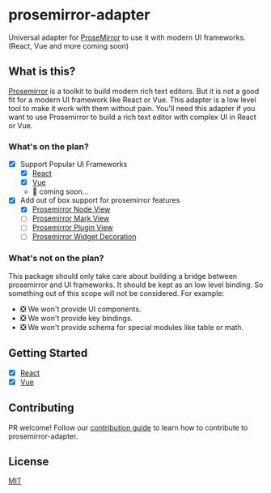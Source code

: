 # prosemirror-adapter

Universal adapter for [ProseMirror](https://prosemirror.net/) to use it with modern UI frameworks. (React, Vue and more coming soon)

## What is this?

[Prosemirror](https://github.com/ProseMirror/prosemirror) is a toolkit to build modern rich text editors.  But it is not a good fit for a modern UI framework like React or Vue. This adapter is a low level tool to make it work with them without pain. You'll need this adapter if you want to use Prosemirror to build a rich text editor with complex UI in React or Vue.

### What's on the plan?

- [x] Support Popular UI Frameworks
  - [x] [React](https://reactjs.org/)
  - [x] [Vue](https://vuejs.org/)
  - 🚀 coming soon...
- [x] Add out of box support for prosemirror features
  - [x] [Prosemirror Node View](https://prosemirror.net/docs/ref/#view.NodeView)
  - [ ] [Prosemirror Mark View](https://prosemirror.net/docs/ref/#view.MarkViewConstructor)
  - [ ] [Prosemirror Plugin View](https://prosemirror.net/docs/ref/#state.PluginView)
  - [ ] [Prosemirror Widget Decoration](https://prosemirror.net/docs/ref/#view.Decoration%5Ewidget)

### What's not on the plan?

This package should only take care about building a bridge between prosemirror and UI frameworks. It should be kept as an low level binding.
So something out of this scope will not be considered. For example:

- ❎ We won't provide UI components.
- ❎ We won't provide key bindings.
- ❎ We won't provide schema for special modules like table or math.

## Getting Started

- [x] [React](/packages/react)
- [x] [Vue](/packages/vue)

## Contributing

PR welcome! Follow our [contribution guide](/CONTRIBUTING.md) to learn how to contribute to prosemirror-adapter.

## License

[MIT](/LICENSE)
